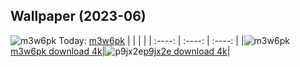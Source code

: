 ## Wallpaper (2023-06)
![m3w6pk](https://w.wallhaven.cc/full/m3/wallhaven-m3w6pk.png) Today: [m3w6pk](https://th.wallhaven.cc/small/m3/m3w6pk.jpg)
|      |      |      |
| :----: | :----: | :----: |
|![m3w6pk](https://th.wallhaven.cc/small/m3/m3w6pk.jpg)[m3w6pk download 4k](https://wallhaven.cc/w/m3w6pk)|![p9jx2e](https://th.wallhaven.cc/small/p9/p9jx2e.jpg)[p9jx2e download 4k](https://wallhaven.cc/w/p9jx2e)|